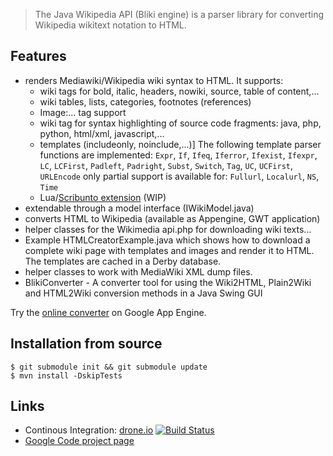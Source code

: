 
> The Java Wikipedia API (Bliki engine)
> is a parser library for converting
> Wikipedia wikitext notation to HTML.


## Features

  * renders Mediawiki/Wikipedia wiki syntax to HTML. It supports:
     * wiki tags for bold, italic, headers, nowiki, source, table of content,...
     * wiki tables, lists, categories, footnotes (references)
     * Image:... tag support
     * wiki <source> tag for syntax highlighting of source code fragments:
        java, php, python, html/xml, javascript,...
     * templates (includeonly, noinclude,...)]
        The following template parser functions are implemented:
        `Expr`, `If`, `Ifeq`, `Iferror`, `Ifexist`, `Ifexpr`, `LC`, `LCFirst`, `Padleft`,
        `Padright`, `Subst`, `Switch`, `Tag`, `UC`, `UCFirst`, `URLEncode`
        only partial support is available for: `Fullurl`, `Localurl`, `NS`, `Time`
     * Lua/[Scribunto extension][] (WIP)
  * extendable through a model interface (IWikiModel.java)
  * converts HTML to Wikipedia (available as Appengine, GWT application)
  * helper classes for the Wikimedia api.php for downloading wiki texts...
  * Example HTMLCreatorExample.java which shows how to download a complete
    wiki page with templates and images and render it to HTML.
    The templates are cached in a Derby database.
  * helper classes to work with MediaWiki XML dump files.
  * BlikiConverter - A converter tool for using the Wiki2HTML, Plain2Wiki and
    HTML2Wiki conversion methods in a Java Swing GUI

Try the [online converter][] on Google App Engine.

## Installation from source

    $ git submodule init && git submodule update
    $ mvn install -DskipTests

## Links

  * Continous Integration: [drone.io][] [![Build Status](https://drone.io/bitbucket.org/axelclk/info.bliki.wiki/status.png)](https://drone.io/bitbucket.org/axelclk/info.bliki.wiki)
  * [Google Code project page][]

[online converter]: http://w-i-k-i.appspot.com/
[drone.io]: https://drone.io/bitbucket.org/axelclk/info.bliki.wiki
[Google Code project page]: https://code.google.com/p/gwtwiki/
[Scribunto extension]: http://www.mediawiki.org/wiki/Extension:Scribunto
